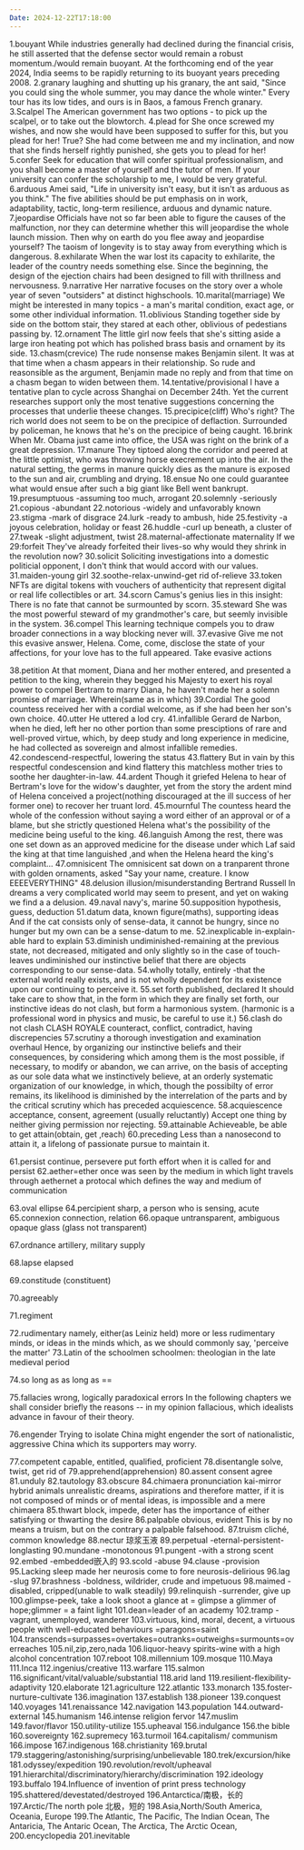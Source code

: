 ```yaml
---
Date: 2024-12-22T17:18:00
---
```

1.bouyant
While industries generally had declined during the financial crisis, he still asserted that the defense sector would remain a robust momentum./would remain buoyant.
At the forthcoming end of the year 2024, India seems to be rapidly returning to its buoyant years preceding 2008.
2.granary
laughing and shutting up his granary, the ant said, "Since you could sing the whole summer, you may dance the whole winter."
Every tour has its low tides, and ours is in Baos, a famous French granary.
3.Scalpel
The American government has two options - to pick up the scalpel, or to take out the blowtorch.
4.plead for
She once screwed my wishes, and now she would have been supposed to suffer for this, but you plead for her! True?
She had come between me and my inclination, and now that she finds herself rightly punished, she gets you to plead for her!
5.confer
Seek for education that will confer spiritual professionalism, and you shall become a master of yourself and the tutor of men.
If your university can confer the scholarship to me, I would be very grateful.
6.arduous
Amei said, "Life in university isn't easy, but it isn't as arduous as you think."
The five abilities should be put emphasis on in work, adaptability, tactic, long-term resilience, arduous and dynamic nature.
7.jeopardise
Officials have not so far been able to figure the causes of the malfunction, nor they can determine whether this will jeopardise the whole launch mission.
Then why on earth do you flee away and jeopardise yourself? The taoism of longevity is to stay away from everything which is dangerous.
8.exhilarate
When the war lost its capacity to exhilarite, the leader of the country needs something else.
Since the beginning, the design of the ejection chairs had been designed to fill with thrillness and nervousness.
9.narrative
Her narrative focuses on the story over a whole year of seven "outsiders" at distinct highschools.
10.marital(marriage)
We might be interested in many topics - a man's marital condition, exact age, or some other individual information.
11.oblivious
Standing together side by side on the bottom stair, they stared at each other, oblivious of pedestians passing by.
12.ornament
The little girl now feels that she's sitting aside a large iron heating pot which has polished brass basis and ornament by its side.
13.chasm(crevice)
The rude nonsense makes Benjamin silent. It was at that time when a chasm appears in their relationship.
So rude and reasonsible as the argument, Benjamin made no reply and from that time on a chasm began to widen between them.
14.tentative/provisional
I have a tentative plan to cycle across Shanghai on December 24th.
Yet the current researches support only the most tenative suggestions concerning the processes that underlie theese changes.
15.precipice(cliff)
Who's right? The rich world does not seem to be on the precipice of deflaction.
Surrounded by policeman, he knows that he's on the precipice of being caught.
16.brink
When Mr. Obama just came into office, the USA was right on the brink of a great depression.
17.manure
They tiptoed along the corridor and peered at the little optimist, who was throwing horse execrement up into the air.
In the natural setting, the germs in manure quickly dies as the manure is exposed to the sun and air, crumbling and drying.
18.ensue
No one could guarantee what would ensue after such a big giant like Bell went bankrupt.
19.presumptuous -assuming too much, arrogant
20.solemnly -seriously
21.copious -abundant
22.notorious -widely and unfavorably known
23.stigma -mark of disgrace
24.lurk -ready to ambush, hide
25.festivity -a joyous celebration, holiday or feast
26.huddle -curl up beneath, a cluster of 
27.tweak -slight adjustment, twist
28.maternal-affectionate
maternality
If we 
29:forfeit
They've already forfeited their lives-so why would they shrink in the revolution now?
30.solicit
Soliciting investigations into a domestic politicial opponent, I don't think that would accord with our values.
31.maiden-young girl
32.soothe-relax-unwind-get rid of-relieve
33.token
NFTs are digital tokens with vouchers of authenticity that represent digital or real life collectibles or art.
34.scorn
Camus's genius lies in this insight: There is no fate that cannot be surmounted by scorn.
35.steward
She was the most powerful steward of my grandmother's care, but seemly invisible in the system.
36.compel
This learning technique compels you to draw broader connections in a way blocking never will.
37.evasive
Give me not this evasive answer, Helena. Come, come, disclose the state of your affections, for your love has to the full appeared.
Take evasive actions

38.petition
At that moment, Diana and her mother entered, and presented a petition to the king, wherein they begged his Majesty to exert his royal power to compel Bertram to marry Diana, he haven't made her a solemn promise of marriage.
Wherein(same as in which)
39.Cordial
The good countess received her with a cordial welcome, as if she had been her son's own choice.
40.utter
He uttered a lod cry.
41.infallible
Gerard de Narbon, when he died, left her no other portion than some presciptions of rare and well-proved virtue, which, by deep study and long experience in medicine, he had collected as sovereign and almost infallible remedies.
42.condescend-respectful, lowering the status
43.flattery
But in vain by this respectful condescension and kind flattery this matchless mother tries to soothe her daughter-in-law.
44.ardent
Though it griefed Helena to hear of Bertram's love for the widow's daughter, yet from the story the ardent mind of Helena conceived a project(nothing discouraged at the ill success of her former one) to recover her truant lord.
45.mournful
The countess heard the whole of the confession without saying a word either of an approval or of a blame, but she strictly questioned Helena what's the possibility of the medicine being useful to the king.
46.languish
Among the rest, there was one set down as an approved medicine for the disease under which Laf  said the king at that time languished ,and when the Helena heard the king's complaint...
47.omnisicent
The omnisicent sat down on a tranparent throne with golden ornaments, asked "Say your name, creature. I know EEEEVERYTHING"
48.delusion
illusion/misunderstanding
Bertrand Russell
In dreams a very complicated world may seem to present, and yet on waking we find a a delusion.
49.naval
navy's, marine
50.supposition
hypothesis, guess, deduction
51.datum 
data, known figure(maths), supporting ideas
And if the cat consists only of sense-data, it cannot be hungry, since no hunger but my own can be a sense-datum to me.
52.inexplicable
in-explain-able
hard to explain
53.diminish
undiminished-remaining at the previous state, not decreased, mitigated
and only slightly so in the case of touch- leaves undiminished our instinctive belief that there are objects corresponding to our sense-data.
54.wholly
totally, entirely
-that the external world really exists, and is not wholly dependent for its existence upon our continuing to perceive it.
55.set forth
published, declared
It should take care to show that, in the form in which they are finally set forth, our instinctive ideas do not clash, but form a harmonious system.
(harmonic is a professional word in physics and music, be careful to use it.)
56.clash
do not clash
CLASH ROYALE 
counteract, conflict, contradict, having discrepencies
57.scrutiny
a thorough investigation and examination
overhaul
Hence, by organizing our instinctive beliefs and their consequences, by considering which among them is the most possible, if necessary, to modify or abandon, we can arrive, on the basis of accepting as our sole data what we instinctively believe, at an orderly systematic organization of our knowledge, in which, though the possibilty of error remains, its likelihood is diminished by the interrelation of the parts and by the critical scrutiny which has preceded acquiescence.
58.acquiescence
acceptance, consent, agreement (usually reluctantly)
Accept one thing by neither giving permission nor rejecting.
59.attainable
Achieveable, be able to get
attain(obtain, get ,reach)
60.preceding
Less than a nanosecond to attain it, a lifelong of passionate pursue to maintain it.

61.persist
continue, persevere
put forth effort when it is called for and persist
62.aether=ether
once was seen by the medium in which light travels through
aethernet a protocal which defines the way and medium of communication

63.oval
ellipse
64.percipient
sharp, a person who is sensing, acute
65.connexion
connection, relation
66.opaque
untransparent, ambiguous
opaque glass (glass not transparent)

67.ordnance
artillery, military supply

68.lapse elapsed


69.constitude (constituent)


70.agreeably


71.regiment


72.rudimentary
namely, either(as Leiniz held) more or less rudimentary minds, or ideas in the minds which, as we should commonly say, 'perceive the matter'
73.Latin of the schoolmen
schoolmen: theologian in the late medieval period

74.so long as 
as long as ==

75.fallacies
wrong, logically paradoxical errors
In the following chapters we shall consider briefly the reasons -- in my opinion fallacious, which idealists advance in favour of their theory.


76.engender
Trying to isolate China might engender the sort of nationalistic, aggressive China which its supporters may worry.

77.competent
capable, entitled, qualified, proficient
78.disentangle
solve, twist, get rid of 
79.apprehend(apprehension)
80.assent
consent agree
81.unduly
82.tautology
83.obscure
84.chimaera
pronunciation kai-mirror
hybrid animals
unrealistic dreams, aspirations
and therefore matter, if it is not composed of minds or of mental ideas, is impossible and a mere chimaera
85.thwart
block, impede, deter
has the importance of either satisfying or thwarting the desire
86.palpable
obvious, evident
This is by no means a truism, but on the contrary a palpable falsehood.
87.truism
cliché, common knowledge
88.nectur
琼浆玉液
89.perpetual -eternal-persistent-longlasting
90.mundane -monotonous
91.pungent -with a strong scent
92.embed -embedded嵌入的
93.scold -abuse
94.clause -provision
95.Lacking sleep made her neurosis come to fore
neurosis-delirious
96.lag -slug
97.brashness -boldness, wildrider, crude and impetuous
98.maimed -disabled, cripped(unable to walk steadily)
99.relinquish -surrender, give up
100.glimpse-peek, take a look
shoot a glance at = glimpse
a glimmer of hope;glimmer = a faint light
101.dean=leader of an academy
102.tramp -vagrant, unemployed, wanderer
103.virtuous, kind, moral, decent,
a virtuous people with well-educated behaviours =paragons=saint
104.transcends=surpasses=overtakes=outranks=outweighs=surmounts=overreaches
105.nil,zip,zero,nada 
106.liquor-heavy spirits-wine with a high alcohol concentration
107.reboot
108.millennium
109.mosque
110.Maya
111.Inca
112.ingenius/creative
113.warfare
115.salmon
116.significant/vital/valuable/substantial
118.arid land
119.resilient-flexibility-adaptivity
120.elaborate
121.agriculture
122.atlantic
133.monarch
135.foster-nurture-cultivate
136.imagination
137.establish
138.pioneer
139.conquest
140.voyages
141.renaissance
142.navigation
143.population
144.outward-external
145.humanism
146.intense religion fervor
147.muslim
149.favor/flavor
150.utility-utilize
155.upheaval
156.indulgance
156.the bible
160.sovereignty
162.supremecy
163.turmoil
164.capitalism/ communism
166.impose
167.indigenous
168.christianity
169.brutal
179.staggering/astonishing/surprising/unbelievable
180.trek/excursion/hike
181.odyssey/expedition
190.revolution/revolt/upheaval
191.hierarchital/discriminatory/hierarchy/discrimination
192.ideology
193.buffalo
194.Influence of  invention of print press technology
195.shattered/devestated/destroyed
196.Antarctica/南极，长的
197.Arctic/The north pole 北极，短的
198.Asia,North/South America, Oceania, Europe
199.The Atlantic, The Pacific, The Indian Ocean, The Antaricia, The Antaric Ocean, The Arctica, The Arctic Ocean, 
200.encyclopedia
201.inevitable






